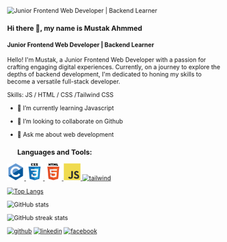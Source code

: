 ![Junior Frontend Web Developer | Backend Learner](https://media.licdn.com/dms/image/D5616AQFa19coVuCIrQ/profile-displaybackgroundimage-shrink_350_1400/0/1706433490252?e=1712188800&v=beta&t=noAacqtUgzujk7P6NLgBrPYEAM7TGRHLaHGr6gtz8r4)

### Hi there 👋, my name is Mustak Ahmmed
#### Junior Frontend Web Developer | Backend Learner

Hello! I'm Mustak, a Junior Frontend Web Developer with a passion for crafting engaging digital experiences. Currently, on a journey to explore the depths of backend development, I'm dedicated to honing my skills to become a versatile full-stack developer.

Skills:   JS / HTML / CSS /Tailwind CSS

- 🌱 I’m currently learning Javascript 
- 👯 I’m looking to collaborate on Github 
- 💬 Ask me about web development

  <h3 align="left">Languages and Tools:</h3>
<p align="left"> <a href="https://www.cprogramming.com/" target="_blank" rel="noreferrer"> <img src="https://raw.githubusercontent.com/devicons/devicon/master/icons/c/c-original.svg" alt="c" width="40" height="40"/> </a> <a href="https://www.w3schools.com/css/" target="_blank" rel="noreferrer"> <img src="https://raw.githubusercontent.com/devicons/devicon/master/icons/css3/css3-original-wordmark.svg" alt="css3" width="40" height="40"/> </a> <a href="https://www.w3.org/html/" target="_blank" rel="noreferrer"> <img src="https://raw.githubusercontent.com/devicons/devicon/master/icons/html5/html5-original-wordmark.svg" alt="html5" width="40" height="40"/> </a> <a href="https://developer.mozilla.org/en-US/docs/Web/JavaScript" target="_blank" rel="noreferrer"> <img src="https://raw.githubusercontent.com/devicons/devicon/master/icons/javascript/javascript-original.svg" alt="javascript" width="40" height="40"/> </a> <a href="https://tailwindcss.com/" target="_blank" rel="noreferrer"> <img src="https://www.vectorlogo.zone/logos/tailwindcss/tailwindcss-icon.svg" alt="tailwind" width="40" height="40"/> </a> </p>


[![Top Langs](https://github-readme-stats.vercel.app/api/top-langs/?username=mustakahmmed)](https://github.com/anuraghazra/github-readme-stats)

![GitHub stats](https://github-readme-stats.vercel.app/api?username=mustakahmmed&show_icons=true&count_private=true)  

![GitHub streak stats](https://streak-stats.demolab.com/?user=mustakahmmed)  

[<img src='https://cdn.jsdelivr.net/npm/simple-icons@3.0.1/icons/github.svg' alt='github' height='40'>](https://github.com/mustakahmmed)  [<img src='https://cdn.jsdelivr.net/npm/simple-icons@3.0.1/icons/linkedin.svg' alt='linkedin' height='40'>](https://www.linkedin.com/in/mustakahmmedhridoy/)  [<img src='https://cdn.jsdelivr.net/npm/simple-icons@3.0.1/icons/facebook.svg' alt='facebook' height='40'>](https://www.facebook.com/profile.php?id=100090343670111)  


